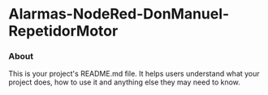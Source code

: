 Alarmas-NodeRed-DonManuel-RepetidorMotor
========================================

### About

This is your project's README.md file. It helps users understand what your
project does, how to use it and anything else they may need to know.